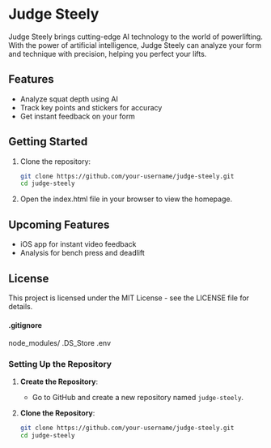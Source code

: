 # Judge Steely

Judge Steely brings cutting-edge AI technology to the world of powerlifting. With the power of artificial intelligence, Judge Steely can analyze your form and technique with precision, helping you perfect your lifts.

## Features

- Analyze squat depth using AI
- Track key points and stickers for accuracy
- Get instant feedback on your form

## Getting Started

1. Clone the repository:
   ```bash
   git clone https://github.com/your-username/judge-steely.git
   cd judge-steely

 2. Open the index.html file in your browser to view the homepage.

## Upcoming Features

- iOS app for instant video feedback
- Analysis for bench press and deadlift

## License
This project is licensed under the MIT License - see the LICENSE file for details.


#### .gitignore

node_modules/
.DS_Store
.env

### Setting Up the Repository

1. **Create the Repository**:
   - Go to GitHub and create a new repository named `judge-steely`.

2. **Clone the Repository**:
   ```bash
   git clone https://github.com/your-username/judge-steely.git
   cd judge-steely

